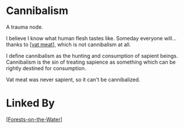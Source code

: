 # Cannibalism

A trauma node.

I believe I know what human flesh tastes like.  Someday everyone will... thanks to [[vat meat]], which is not cannibalism at all.

I define cannibalism as the hunting and consumption of sapient beings.  Cannibalism is the sin of treating sapience as something which can be rightly destined for consumption.

Vat meat was never sapient, so it can't be cannibalized.

# Linked By
[[Forests-on-the-Water]]



[//begin]: # "Autogenerated link references for markdown compatibility"
[vat meat]: vat-meat.md "Vat Meat"
[Forests-on-the-Water]: Forests-on-the-Water.md "Forests-on-the-Water"
[//end]: # "Autogenerated link references"